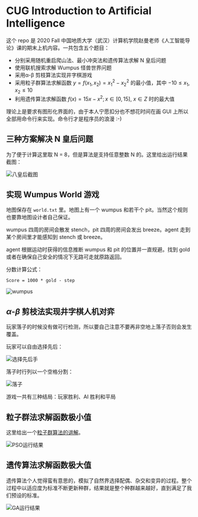 <script type="text/javascript" src="http://cdn.mathjax.org/mathjax/latest/MathJax.js?config=default"></script>

# CUG Introduction to Artificial Intelligence

这个 repo 是 2020 Fall 中国地质大学（武汉）计算机学院赵曼老师《人工智能导论》课的期末上机内容。一共包含五个题目：

- 分别采用随机重启爬山法、最小冲突法和遗传算法求解 N 皇后问题
- 使用联机搜索求解 Wumpus 怪兽世界问题
- 采用α-β 剪枝算法实现井字棋游戏
- 采用粒子群算法求解函数 $y = f(x_1, x_2) =x_1^2 - x_2^2$  的最小值，其中 $-10 \leq x_1, x_2 \leq 10$
- 利用遗传算法求解函数 $f(x) = 15x - x^2; x \in [0, 15]$, $x \in Z$ 时的最大值

理论上是要求有图形化界面的，由于本人宁愿扣分也不想花时间在画 GUI 上所以全部用命令行来实现。命令行才是程序员的浪漫 :-)

## 三种方案解决 N 皇后问题

为了便于计算这里取 N = 8，但是算法是支持任意整数 N 的。这里给出运行结果截图：

![八皇后截图](https://i.loli.net/2021/01/02/fKI3JuCZS5iGmXO.png)

## 实现 Wumpus World 游戏

地图保存在 `world.txt` 里。地图上有一个 wumpus 和若干个 pit。当然这个规则也要靠地图设计者自己保证。

wumpus 四周的房间会散发 stench，pit 四周的房间会发出 breeze。agent 走到某个房间里才能感知到 stench 或 breeze。

agent 根据运动时获得的信息推断 wumpus 和 pit 的位置并一直规避。找到 gold 或者在确保自己安全的情况下无路可走就原路返回。

分数计算公式：

```
Score = 1000 * gold - step
```

![wumpus](https://i.loli.net/2021/01/02/kU4FZq8OyQY9jWl.png)

## $\alpha$-$\beta$ 剪枝法实现井字棋人机对弈

玩家落子的时候没有做可行检测，所以要自己注意不要再非空地上落子否则会发生覆盖。

玩家可以自由选择先后：

![选择先后手](https://i.loli.net/2021/01/02/h9i8QkmLzUo5KuC.png)

落子时行列以一个空格分割：

![落子](https://i.loli.net/2021/01/02/NoX4D5Yaq3ySTHk.png)

游戏一共有三种结局：玩家胜利、AI 胜利和平局

## 粒子群法求解函数极小值

这里给出一个[粒子群算法的讲解](https://blog.csdn.net/saltriver/article/details/63680364)。

![PSO运行结果](https://i.loli.net/2021/01/02/LubAYMNOkCaBEVh.png)

## 遗传算法求解函数极大值

遗传算法个人觉得蛮有意思的，模拟了自然界选择配偶、杂交和变异的过程。整个过程中以适应度为标准不断更新种群，结果就是整个种群越来越好，直到满足了我们预设的标准。

![GA运行结果](https://i.loli.net/2021/01/02/SJI13ghQvGAtbfY.png)
